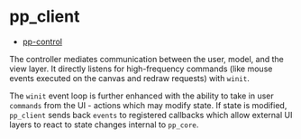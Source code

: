 # pp_client

<!--toc:start-->

- [pp-control](#pp-control)
<!--toc:end-->

The controller mediates communication between the user, model, and the view
layer. It directly listens for high-frequency commands (like mouse events
executed on the canvas and redraw requests) with `winit`.

The `winit` event loop is further enhanced with the ability to take in user
`commands` from the UI - actions which may modify state. If state is modified,
`pp_client` sends back `events` to registered callbacks which allow external
UI layers to react to state changes internal to `pp_core`.
